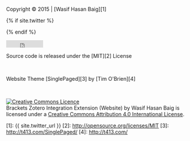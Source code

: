 

Copyright &copy; 2015 \| [Wasif Hasan Baig][1]

{% if site.twitter %}
<!--
<span>
<a class="twitter-follow-button" href="{{ site.twitter_url }}" data-show-count="false" data-show-screen-name="true" data-lang="en">Follow</a>
<script>!function(d,s,id){var js,fjs=d.getElementsByTagName(s)[0],p=/^http:/.test(d.location)?'http':'https';if(!d.getElementById(id)){js=d.createElement(s);js.id=id;js.src=p+'://platform.twitter.com/widgets.js';fjs.parentNode.insertBefore(js,fjs);}}(document, 'script', 'twitter-wjs');</script>
</span>
-->
{% endif %}
<iframe src="https://ghbtns.com/github-btn.html?user=baig&type=follow" frameborder="0" scrolling="0" width="100px" height="20px"></iframe>

Source code is released under the [MIT][2] License

<br>

Website Theme [SinglePaged][3] by [Tim O'Brien][4]

<br>

<a rel="license" href="http://creativecommons.org/licenses/by/4.0/"><img alt="Creative Commons Licence" style="border-width:0" src="https://i.creativecommons.org/l/by/4.0/88x31.png" /></a><br /><span xmlns:dct="http://purl.org/dc/terms/" property="dct:title">Brackets Zotero Integration Extension (Website)</span> by <span xmlns:cc="http://creativecommons.org/ns#" property="cc:attributionName">Wasif Hasan Baig</span> is licensed under a <a rel="license" href="http://creativecommons.org/licenses/by/4.0/">Creative Commons Attribution 4.0 International License</a>.

[1]: {{ site.twitter_url }}
[2]: http://opensource.org/licenses/MIT
[3]: http://t413.com/SinglePaged/
[4]: http://t413.com/